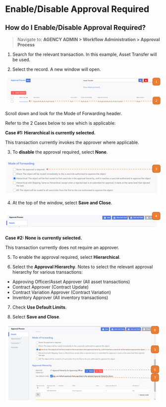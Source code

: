 # Enable/Disable Approval Required

## How do I Enable/Disable Approval Required?

> Navigate to: **AGENCY ADMIN > Workflow Administration > Approval Process**

1. Search for the relevant transaction. In this example, Asset Transfer will be used.

2. Select the record. A new window will open.

![](images/EnableDisable.png "EnableDisable")

Scroll down and look for the Mode of Forwarding header. 

Refer to the 2 Cases below to see which is applicable:

**Case #1: Hierarchical is currently selected.**

This transaction currently invokes the approver where applicable.

3. To **disable** the approval required, select **None**.

![](images/EnableDisable2.png "EnableDisable2")

4. At the top of the window, select **Save and Close**.

![](images/EnableDisable3.png "EnableDisable3")

**Case #2: None is currently selected.**

This transaction currently does not require an approver. 

5. To enable the approval required, select **Hierarchical**.

6. Select the **Approval Hierarchy**. Notes to select the relevant approval hierarchy for various transactions:

- Approving Officer/Asset Approver (All asset transactions)
- Contract Approver (Contract Update)
- Contract Variation Approver (Contract Variation)
- Inventory Approver (All inventory transactions)

7. Check **Use Default Limits**.

8. Select **Save and Close**.

![](images/EnableDisable4.png "EnableDisable4")